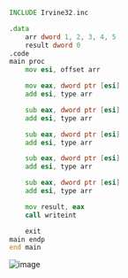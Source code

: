 ```asm
INCLUDE Irvine32.inc

.data
	arr dword 1, 2, 3, 4, 5
	result dword 0
.code
main proc
	mov esi, offset arr

	mov eax, dword ptr [esi]
	add esi, type arr

	sub eax, dword ptr [esi]
	add esi, type arr

	sub eax, dword ptr [esi]
	add esi, type arr

	sub eax, dword ptr [esi]
	add esi, type arr

	sub eax, dword ptr [esi]
	add esi, type arr

	mov result, eax
	call writeint

	exit
main endp
end main
```
![image](https://github.com/user-attachments/assets/1466cb10-f525-4f27-84c1-83cdc335c122)
